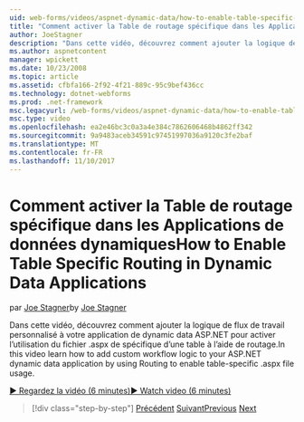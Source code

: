 ```yaml
---
uid: web-forms/videos/aspnet-dynamic-data/how-to-enable-table-specific-routing-in-dynamic-data-applications
title: "Comment activer la Table de routage spécifique dans les Applications de données dynamiques | Documents Microsoft"
author: JoeStagner
description: "Dans cette vidéo, découvrez comment ajouter la logique de flux de travail personnalisé à votre application de dynamic data ASP.NET pour activer l’utilisation du fichier .aspx de spécifique d’une table à l’aide de routage."
ms.author: aspnetcontent
manager: wpickett
ms.date: 10/23/2008
ms.topic: article
ms.assetid: cfbfa166-2f92-4f21-889c-95c9bef436cc
ms.technology: dotnet-webforms
ms.prod: .net-framework
msc.legacyurl: /web-forms/videos/aspnet-dynamic-data/how-to-enable-table-specific-routing-in-dynamic-data-applications
msc.type: video
ms.openlocfilehash: ea2e46bc3c0a3a4e384c7862606468b4862ff342
ms.sourcegitcommit: 9a9483aceb34591c97451997036a9120c3fe2baf
ms.translationtype: MT
ms.contentlocale: fr-FR
ms.lasthandoff: 11/10/2017
---
```

<a name="how-to-enable-table-specific-routing-in-dynamic-data-applications"></a><span data-ttu-id="10dea-103">Comment activer la Table de routage spécifique dans les Applications de données dynamiques</span><span class="sxs-lookup"><span data-stu-id="10dea-103">How to Enable Table Specific Routing in Dynamic Data Applications</span></span>
====================
<span data-ttu-id="10dea-104">par [Joe Stagner](https://github.com/JoeStagner)</span><span class="sxs-lookup"><span data-stu-id="10dea-104">by [Joe Stagner](https://github.com/JoeStagner)</span></span>

<span data-ttu-id="10dea-105">Dans cette vidéo, découvrez comment ajouter la logique de flux de travail personnalisé à votre application de dynamic data ASP.NET pour activer l’utilisation du fichier .aspx de spécifique d’une table à l’aide de routage.</span><span class="sxs-lookup"><span data-stu-id="10dea-105">In this video learn how to add custom workflow logic to your ASP.NET dynamic data application by using Routing to enable table-specific .aspx file usage.</span></span>

[<span data-ttu-id="10dea-106">&#9654; Regardez la vidéo (6 minutes)</span><span class="sxs-lookup"><span data-stu-id="10dea-106">&#9654; Watch video (6 minutes)</span></span>](https://channel9.msdn.com/Blogs/ASP-NET-Site-Videos/how-to-enable-table-specific-routing-in-dynamic-data-applications)

>[!div class="step-by-step"]
<span data-ttu-id="10dea-107">[Précédent](enable-in-line-editing-in-aspnet-dynamic-data-applications.md)
[Suivant](how-to-use-attribute-validation-in-aspnet-dynamic-data-applications.md)</span><span class="sxs-lookup"><span data-stu-id="10dea-107">[Previous](enable-in-line-editing-in-aspnet-dynamic-data-applications.md)
[Next](how-to-use-attribute-validation-in-aspnet-dynamic-data-applications.md)</span></span>

